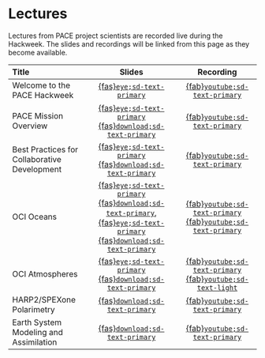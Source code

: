 # Lectures

Lectures from PACE project scientists are recorded live during the Hackweek. The slides
and recordings will be linked from this page as they become available.

| Title | Slides | Recording |
| :---- | :----: | :-------: |
| Welcome to the PACE Hackweek                 | [{fas}`eye;sd-text-primary`][welcome]                                                | [{fab}`youtube;sd-text-primary`][welcome-vid] |
| PACE Mission Overview                        | [{fas}`eye;sd-text-primary`][pace-ln] [{fas}`download;sd-text-primary`][pace-dl]     | [{fab}`youtube;sd-text-primary`][pace-vid] |
| Best Practices for Collaborative Development | [{fas}`eye;sd-text-primary`][collab-ln] [{fas}`download;sd-text-primary`][collab-dl] | [{fab}`youtube;sd-text-primary`][collab-vid] |
| OCI Oceans                                   | [{fas}`eye;sd-text-primary`][ac-ln] [{fas}`download;sd-text-primary`][ac-dl], [{fas}`eye;sd-text-primary`][oc-ln] [{fas}`download;sd-text-primary`][oc-dl]         | [{fab}`youtube;sd-text-primary`][oc-vid] [{fab}`youtube;sd-text-primary`][ac-vid] |
| OCI Atmospheres                              | [{fas}`eye;sd-text-primary`][atm-ln] [{fas}`download;sd-text-primary`][atm-dl]       | [{fab}`youtube;sd-text-primary`][atm-vid] [{fab}`youtube;sd-text-light`][atm-vid-2] |
| HARP2/SPEXone Polarimetry                    | [{fas}`download;sd-text-primary`][map-dl]                                            | [{fab}`youtube;sd-text-primary`][map-vid] |
| Earth System Modeling and Assimilation       | [{fas}`download;sd-text-primary`][esm-dl]                                            | [{fab}`youtube;sd-text-primary`][esm-vid] |

[welcome]: https://docs.google.com/presentation/d/1BZ1t-3GsQ8d6ZeMfittVVJcwt4CPEUOAIeQgCfQTWcs/present?usp=sharing
[welcome-vid]: https://www.youtube.com/watch?v=PUDU2O4urIU&list=PL2JK_uZ15iZC87MpHUQjN69wWHwt4FlBA&index=1
[pace-ln]: https://drive.usercontent.google.com/download?id=19luv1goUJWjQ0VEF6brp9_I19BMs28EF&export=download&authuser=0
[pace-vid]: https://www.youtube.com/watch?v=De7S4kqlL9Y&list=PL2JK_uZ15iZC87MpHUQjN69wWHwt4FlBA&index=9
[pace-dl]: https://docs.google.com/presentation/d/16DG_2YUqdeZo4R2OEG4r0PY0dN5P-eZr8xfONv1VMoI/present?usp=sharing
[collab-ln]: https://docs.google.com/presentation/d/1pfjCAAb3Erv8mApSXZ5YyisSuh7a-gbMAjmmNiCP2j8/present?usp=sharing
[collab-dl]: https://drive.usercontent.google.com/download?id=1AE5ETm5qLn6szpClIU_mJkYM_w8uopRK&export=download&authuser=0
[collab-vid]: https://www.youtube.com/watch?v=De7S4kqlL9Y&list=PL2JK_uZ15iZC87MpHUQjN69wWHwt4FlBA&index=9
[ac-ln]: https://docs.google.com/presentation/d/1ltNavAcC2_qy-kTfoUAFVP4dkxr9TdT0ZVq5DtXuGBI/present?usp=sharing
[ac-dl]: https://drive.usercontent.google.com/download?id=1l2fx0kv6M3NCFwXKXcpW73h7zA2KfqrV&export=download&authuser=0
[ac-vid]: https://www.youtube.com/watch?v=laKLRw4c7mE&list=PL2JK_uZ15iZC87MpHUQjN69wWHwt4FlBA&index=3
[oc-ln]: https://docs.google.com/presentation/d/1-qNHvlzfiU9iNtkAZ7Bfip6BdtYfbmMGIKAx2ZL3DnQ/present?usp=sharing
[oc-dl]: https://drive.usercontent.google.com/download?id=1qBh-4wLcawyM-o2klC4QlE082vFNJkwz&export=download&authuser=0
[oc-vid]: https://www.youtube.com/watch?v=d5YKVPUA_UQ&list=PL2JK_uZ15iZC87MpHUQjN69wWHwt4FlBA&index=4
[atm-ln]: https://docs.google.com/presentation/d/1wOH5AvrWl-pEgG6_Uyq3bNliqYQEkkb9gCI_zbSjULE/present?usp=sharing
[atm-dl]: https://drive.usercontent.google.com/download?id=1uoLCmTtpYjDwXGjUWKMveMHpyJH1joMK&export=download&authuser=0
[atm-vid]: https://www.youtube.com/watch?v=YgVkV1felGM&list=PL2JK_uZ15iZC87MpHUQjN69wWHwt4FlBA&index=5
[atm-vid-2]: https://www.youtube.com/watch?v=jPGF-I0GlH4&list=PL2JK_uZ15iZC87MpHUQjN69wWHwt4FlBA&index=6
[map-dl]: https://drive.usercontent.google.com/download?id=1NRHvmG9o3T5xSLPvB5FByiI-P1hSyGNT&export=download&authuser=0
[map-vid]: https://www.youtube.com/watch?v=d9RksAsfN80&list=PL2JK_uZ15iZC87MpHUQjN69wWHwt4FlBA&index=7
[esm-dl]: https://drive.usercontent.google.com/download?id=1POYwT8C_glrOB0_w-y1lxhkFVAj_hJHG&export=download&authuser=0
[esm-vid]: https://www.youtube.com/watch?v=lz0aWpnlmeY&list=PL2JK_uZ15iZC87MpHUQjN69wWHwt4FlBA&index=8
